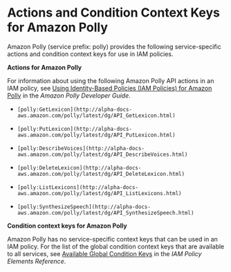 # Actions and Condition Context Keys for Amazon Polly<a name="list_polly"></a>

Amazon Polly \(service prefix: polly\) provides the following service\-specific actions and condition context keys for use in IAM policies\.

**Actions for Amazon Polly**

For information about using the following Amazon Polly API actions in an IAM policy, see [Using Identity\-Based Policies \(IAM Policies\) for Amazon Polly](http://alpha-docs-aws.amazon.com/polly/latest/dg/authentication-and-access-control.html) in the *Amazon Polly Developer Guide*\.

+ `[polly:GetLexicon](http://alpha-docs-aws.amazon.com/polly/latest/dg/API_GetLexicon.html)`

+ `[polly:PutLexicon](http://alpha-docs-aws.amazon.com/polly/latest/dg/API_PutLexicon.html)`

+ `[polly:DescribeVoices](http://alpha-docs-aws.amazon.com/polly/latest/dg/API_DescribeVoices.html)`

+ `[polly:DeleteLexicon](http://alpha-docs-aws.amazon.com/polly/latest/dg/API_DeleteLexicon.html)`

+ `[polly:ListLexicons](http://alpha-docs-aws.amazon.com/polly/latest/dg/API_ListLexicons.html)`

+ `[polly:SynthesizeSpeech](http://alpha-docs-aws.amazon.com/polly/latest/dg/API_SynthesizeSpeech.html)`

**Condition context keys for Amazon Polly**

Amazon Polly has no service\-specific context keys that can be used in an IAM policy\. For the list of the global condition context keys that are available to all services, see [Available Global Condition Keys](reference_policies_condition-keys.md#AvailableKeys) in the *IAM Policy Elements Reference*\.